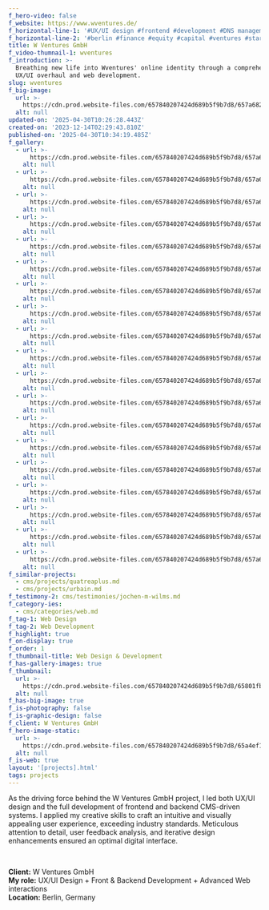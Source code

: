 ```yaml
---
f_hero-video: false
f_website: https://www.wventures.de/
f_horizontal-line-1: '#UX/UI design #frontend #development #DNS management'
f_horizontal-line-2: '#berlin #finance #equity #capital #ventures #startup'
title: W Ventures GmbH
f_video-thumnail-1: wventures
f_introduction: >-
  Breathing new life into Wventures' online identity through a comprehensive
  UX/UI overhaul and web development.
slug: wventures
f_big-image:
  url: >-
    https://cdn.prod.website-files.com/657840207424d689b5f9b7d8/657a6825050b7a84f02cd176_wventures-07.webp
  alt: null
updated-on: '2025-04-30T10:26:28.443Z'
created-on: '2023-12-14T02:29:43.810Z'
published-on: '2025-04-30T10:34:19.485Z'
f_gallery:
  - url: >-
      https://cdn.prod.website-files.com/657840207424d689b5f9b7d8/657a6d060de9a423b67e6350_wventures-01.webp
    alt: null
  - url: >-
      https://cdn.prod.website-files.com/657840207424d689b5f9b7d8/657a6d0555d62071618c7ce6_wventures-02.webp
    alt: null
  - url: >-
      https://cdn.prod.website-files.com/657840207424d689b5f9b7d8/657a6d057544bcb7618fc6ca_wventures-03.webp
    alt: null
  - url: >-
      https://cdn.prod.website-files.com/657840207424d689b5f9b7d8/657a6d04a5fe674496278d7b_wventures-04.webp
    alt: null
  - url: >-
      https://cdn.prod.website-files.com/657840207424d689b5f9b7d8/657a6d05f1b0fa60879a043b_wventures-05.webp
    alt: null
  - url: >-
      https://cdn.prod.website-files.com/657840207424d689b5f9b7d8/657a6d030047bf74b4b710ce_wventures-06.webp
    alt: null
  - url: >-
      https://cdn.prod.website-files.com/657840207424d689b5f9b7d8/657a6d027544bcb7618fc5e4_wventures-07.webp
    alt: null
  - url: >-
      https://cdn.prod.website-files.com/657840207424d689b5f9b7d8/657a6d0155d62071618c7ba7_wventures-08.webp
    alt: null
  - url: >-
      https://cdn.prod.website-files.com/657840207424d689b5f9b7d8/657a6d02050b7a84f02ff162_wventures-09.webp
    alt: null
  - url: >-
      https://cdn.prod.website-files.com/657840207424d689b5f9b7d8/657a6d029d88a6ed87d8b8b0_wventures-10.webp
    alt: null
  - url: >-
      https://cdn.prod.website-files.com/657840207424d689b5f9b7d8/657a6d000e8144ca44621cb6_wventures-21.webp
    alt: null
  - url: >-
      https://cdn.prod.website-files.com/657840207424d689b5f9b7d8/657a6d00d83e6606acf05843_wventures-11.webp
    alt: null
  - url: >-
      https://cdn.prod.website-files.com/657840207424d689b5f9b7d8/657a6d01bf9cb49e307084ba_wventures-12.webp
    alt: null
  - url: >-
      https://cdn.prod.website-files.com/657840207424d689b5f9b7d8/657a6d01eca02823ce56d24f_wventures-15.webp
    alt: null
  - url: >-
      https://cdn.prod.website-files.com/657840207424d689b5f9b7d8/657a6cff7f3dfd2268c1aa12_wventures-16.webp
    alt: null
  - url: >-
      https://cdn.prod.website-files.com/657840207424d689b5f9b7d8/657a6cff4b5f7aa83f09de09_wventures-17.webp
    alt: null
  - url: >-
      https://cdn.prod.website-files.com/657840207424d689b5f9b7d8/657a6cff8f1de2d12e36f6af_wventures-20.webp
    alt: null
  - url: >-
      https://cdn.prod.website-files.com/657840207424d689b5f9b7d8/657a6cffeca02823ce56d101_wventures-24.webp
    alt: null
  - url: >-
      https://cdn.prod.website-files.com/657840207424d689b5f9b7d8/657a6cff674a4d7e50378e49_wventures-23.webp
    alt: null
f_similar-projects:
  - cms/projects/quatreaplus.md
  - cms/projects/urbain.md
f_testimony-2: cms/testimonies/jochen-m-wilms.md
f_category-ies:
  - cms/categories/web.md
f_tag-1: Web Design
f_tag-2: Web Development
f_highlight: true
f_on-display: true
f_order: 1
f_thumbnail-title: Web Design & Development
f_has-gallery-images: true
f_thumbnail:
  url: >-
    https://cdn.prod.website-files.com/657840207424d689b5f9b7d8/65801fbbd8ff614c0165ddbc_thumbnail.avif
  alt: null
f_has-big-image: true
f_is-photography: false
f_is-graphic-design: false
f_client: W Ventures GmbH
f_hero-image-static:
  url: >-
    https://cdn.prod.website-files.com/657840207424d689b5f9b7d8/65a4ef1123a76722fd6336f4_hero.webp
  alt: null
f_is-web: true
layout: '[projects].html'
tags: projects
---
```


As the driving force behind the W Ventures GmbH project, I led both UX/UI design and the full development of frontend and backend CMS-driven systems. I applied my creative skills to craft an intuitive and visually appealing user experience, exceeding industry standards. Meticulous attention to detail, user feedback analysis, and iterative design enhancements ensured an optimal digital interface.

‍

**Client:** W Ventures GmbH  
**My role:** UX/UI Design + Front & Backend Development + Advanced Web interactions  
**Location:** Berlin, Germany
